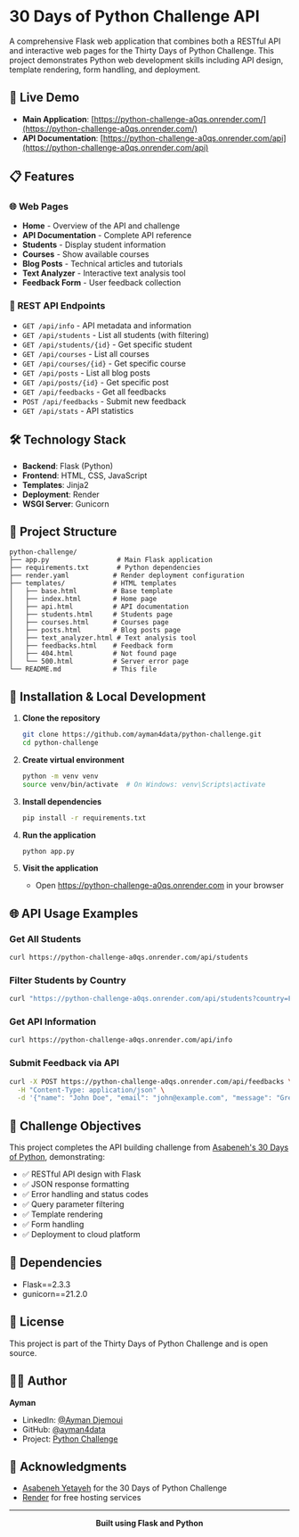 # 30 Days of Python Challenge API

A comprehensive Flask web application that combines both a RESTful API and interactive web pages for the Thirty Days of Python Challenge. This project demonstrates Python web development skills including API design, template rendering, form handling, and deployment.

## 🚀 Live Demo

- **Main Application**: [https://python-challenge-a0qs.onrender.com/](https://python-challenge-a0qs.onrender.com/)
- **API Documentation**: [https://python-challenge-a0qs.onrender.com/api](https://python-challenge-a0qs.onrender.com/api)

## 📋 Features

### 🌐 Web Pages
- **Home** - Overview of the API and challenge
- **API Documentation** - Complete API reference
- **Students** - Display student information
- **Courses** - Show available courses
- **Blog Posts** - Technical articles and tutorials
- **Text Analyzer** - Interactive text analysis tool
- **Feedback Form** - User feedback collection

### 🔗 REST API Endpoints
- `GET /api/info` - API metadata and information
- `GET /api/students` - List all students (with filtering)
- `GET /api/students/{id}` - Get specific student
- `GET /api/courses` - List all courses
- `GET /api/courses/{id}` - Get specific course
- `GET /api/posts` - List all blog posts
- `GET /api/posts/{id}` - Get specific post
- `GET /api/feedbacks` - Get all feedbacks
- `POST /api/feedbacks` - Submit new feedback
- `GET /api/stats` - API statistics

## 🛠️ Technology Stack

- **Backend**: Flask (Python)
- **Frontend**: HTML, CSS, JavaScript
- **Templates**: Jinja2
- **Deployment**: Render
- **WSGI Server**: Gunicorn

## 📁 Project Structure

```
python-challenge/
├── app.py                 # Main Flask application
├── requirements.txt       # Python dependencies
├── render.yaml           # Render deployment configuration
├── templates/            # HTML templates
│   ├── base.html         # Base template
│   ├── index.html        # Home page
│   ├── api.html          # API documentation
│   ├── students.html     # Students page
│   ├── courses.html      # Courses page
│   ├── posts.html        # Blog posts page
│   ├── text_analyzer.html # Text analysis tool
│   ├── feedbacks.html    # Feedback form
│   ├── 404.html          # Not found page
│   └── 500.html          # Server error page
└── README.md             # This file
```

## 🚀 Installation & Local Development

1. **Clone the repository**
   ```bash
   git clone https://github.com/ayman4data/python-challenge.git
   cd python-challenge
   ```

2. **Create virtual environment**
   ```bash
   python -m venv venv
   source venv/bin/activate  # On Windows: venv\Scripts\activate
   ```

3. **Install dependencies**
   ```bash
   pip install -r requirements.txt
   ```

4. **Run the application**
   ```bash
   python app.py
   ```

5. **Visit the application**
   - Open https://python-challenge-a0qs.onrender.com in your browser

## 🌐 API Usage Examples

### Get All Students
```bash
curl https://python-challenge-a0qs.onrender.com/api/students
```

### Filter Students by Country
```bash
curl "https://python-challenge-a0qs.onrender.com/api/students?country=Finland"
```

### Get API Information
```bash
curl https://python-challenge-a0qs.onrender.com/api/info
```

### Submit Feedback via API
```bash
curl -X POST https://python-challenge-a0qs.onrender.com/api/feedbacks \
  -H "Content-Type: application/json" \
  -d '{"name": "John Doe", "email": "john@example.com", "message": "Great API!"}'
```

## 🎯 Challenge Objectives

This project completes the API building challenge from [Asabeneh's 30 Days of Python](https://github.com/Asabeneh/30-Days-Of-Python), demonstrating:

- ✅ RESTful API design with Flask
- ✅ JSON response formatting
- ✅ Error handling and status codes
- ✅ Query parameter filtering
- ✅ Template rendering
- ✅ Form handling
- ✅ Deployment to cloud platform

## 🔧 Dependencies

- Flask==2.3.3
- gunicorn==21.2.0

## 📝 License

This project is part of the Thirty Days of Python Challenge and is open source.

## 👨‍💻 Author

**Ayman**  
- LinkedIn: [@Ayman Djemoui](https://www.linkedin.com/in/ayman-djemoui-249286126)
- GitHub: [@ayman4data](https://github.com/ayman4data)
- Project: [Python Challenge](https://github.com/ayman4data/python-challenge)

## 🙏 Acknowledgments

- [Asabeneh Yetayeh](https://github.com/Asabeneh) for the 30 Days of Python Challenge
- [Render](https://render.com) for free hosting services

---

<div align="center">

**Built using Flask and Python**

</div>
